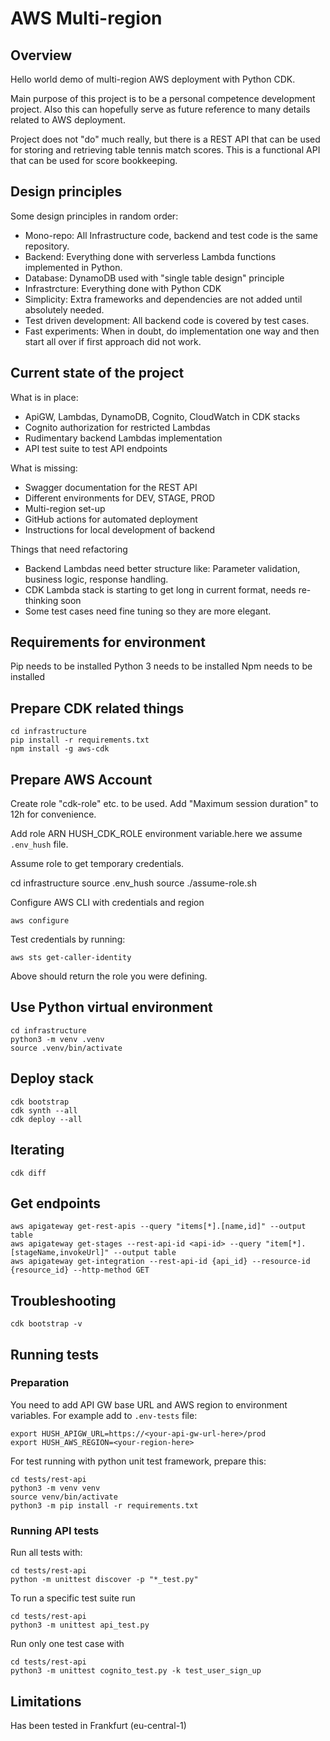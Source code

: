 # AWS Multi-region

## Overview

Hello world demo of multi-region AWS deployment with Python CDK.

Main purpose of this project is to be a personal competence development project. Also this can hopefully serve as future reference to many details related to AWS deployment.

Project does not "do" much really, but there is a REST API that can be used for storing and retrieving table tennis match scores. This is a functional API that can be used for score bookkeeping.

## Design principles

Some design principles in random order:

* Mono-repo: All Infrastructure code, backend and test code is the same repository.
* Backend: Everything done with serverless Lambda functions implemented in Python.
* Database: DynamoDB used with "single table design" principle
* Infrastrcture: Everything done with Python CDK
* Simplicity: Extra frameworks and dependencies are not added until absolutely needed.
* Test driven development: All backend code is covered by test cases.
* Fast experiments: When in doubt, do implementation one way and then start all over if first approach did not work.

## Current state of the project

What is in place:

* ApiGW, Lambdas, DynamoDB, Cognito, CloudWatch in CDK stacks
* Cognito authorization for restricted Lambdas
* Rudimentary backend Lambdas implementation
* API test suite to test API endpoints

What is missing:

* Swagger documentation for the REST API
* Different environments for DEV, STAGE, PROD
* Multi-region set-up
* GitHub actions for automated deployment
* Instructions for local development of backend

Things that need refactoring

* Backend Lambdas need better structure like: Parameter validation, business logic, response handling.
* CDK Lambda stack is starting to get long in current format, needs re-thinking soon
* Some test cases need fine tuning so they are more elegant.


## Requirements for environment

Pip needs to be installed
Python 3 needs to be installed
Npm needs to be installed

## Prepare CDK related things

    cd infrastructure
    pip install -r requirements.txt
    npm install -g aws-cdk

## Prepare AWS Account

Create role "cdk-role" etc. to be used. Add "Maximum session duration" to 12h for convenience.

Add role ARN HUSH_CDK_ROLE environment variable.here we assume `.env_hush` file.

Assume role to get temporary credentials.

   cd infrastructure
   source .env_hush
   source ./assume-role.sh

Configure AWS CLI with credentials and region

    aws configure

Test credentials by running:

    aws sts get-caller-identity

Above should return the role you were defining.

## Use Python virtual environment

    cd infrastructure
    python3 -m venv .venv
    source .venv/bin/activate

## Deploy stack

    cdk bootstrap
    cdk synth --all
    cdk deploy --all

## Iterating

    cdk diff

## Get endpoints

    aws apigateway get-rest-apis --query "items[*].[name,id]" --output table
    aws apigateway get-stages --rest-api-id <api-id> --query "item[*].[stageName,invokeUrl]" --output table
    aws apigateway get-integration --rest-api-id {api_id} --resource-id {resource_id} --http-method GET


## Troubleshooting

    cdk bootstrap -v

## Running tests

### Preparation

You need to add API GW base URL and AWS region to environment variables. For example add to `.env-tests` file:

    export HUSH_APIGW_URL=https://<your-api-gw-url-here>/prod
    export HUSH_AWS_REGION=<your-region-here>

For test running with python unit test framework, prepare this:

    cd tests/rest-api
    python3 -m venv venv
    source venv/bin/activate
    python3 -m pip install -r requirements.txt

### Running API tests

Run all tests with:

    cd tests/rest-api
    python -m unittest discover -p "*_test.py"

To run a specific test suite run

    cd tests/rest-api
    python3 -m unittest api_test.py

Run only one test case with

    cd tests/rest-api
    python3 -m unittest cognito_test.py -k test_user_sign_up

## Limitations

Has been tested in Frankfurt (eu-central-1)
